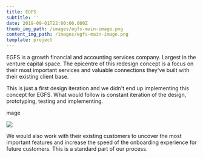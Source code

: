 ```yaml
---
title: EGFS
subtitle: ''
date: 2019-09-01T22:00:00.000Z
thumb_img_path: /images/egfs-main-image.png
content_img_path: /images/egfs-main-image.png
template: project
---
```

EGFS is a growth financial and accounting services company. Largest in the venture capital space. The epicentre of this redesign concept is a focus on their most important services and valuable connections they've built with their existing client base.

This is just a first design iteration and we didn't end up implementing this concept for EGFS. What would follow is constant iteration of the design, prototyping, testing and implementing.

mage

![](/images/egfs-secondary-image.png)

We would also work with their existing customers to uncover the most important features and increase the speed of the onboarding experience for future customers. This is a standard part of our process.

